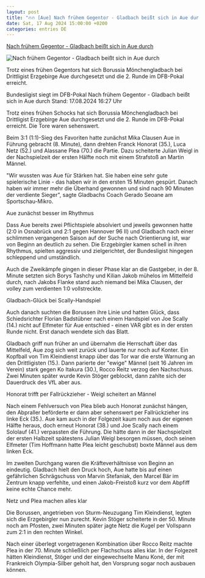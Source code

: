 ```yaml
---
layout: post
title: "🔥🔥 [Aue] Nach frühem Gegentor - Gladbach beißt sich in Aue durch"
date: Sat, 17 Aug 2024 15:00:00 +0200
categories: entries DE
---
```

[Nach frühem Gegentor - Gladbach beißt sich in Aue durch](https://www.sportschau.de/fussball/dfbpokal/nach-fruehem-schock-gladbach-beisst-sich-in-aue-durch,spielbericht-aue-gladbach-100.html)

![Nach frühem Gegentor - Gladbach beißt sich in Aue durch](https://images.sportschau.de/image/2f5aee10-1d57-4393-be47-b5a00cd8119a/AAABkWArvi0/AAABkUqnCZ0/16x9-1280/gladbach-jubel-166.jpg)

Trotz eines frühen Gegentors hat sich Borussia Mönchengladbach bei Drittligist Erzgebirge Aue durchgesetzt und die 2. Runde im DFB-Pokal erreicht.

Bundesligist siegt im DFB-Pokal Nach frühem Gegentor - Gladbach beißt sich in Aue durch Stand: 17.08.2024 16:27 Uhr

Trotz eines frühen Schocks hat sich Borussia Mönchengladbach bei Drittligist Erzgebirge Aue durchgesetzt und die 2. Runde im DFB-Pokal erreicht. Die Tore waren sehenswert.

Beim 3:1 (1:1)-Sieg des Favoriten hatte zunächst Mika Clausen Aue in Führung gebracht (8. Minute), dann drehten Franck Honorat (35.), Luca Netz (52.) und Alassane Plea (70.) die Partie. Dazu scheiterte Julian Weigl in der Nachspielzeit der ersten Hälfte noch mit einem Strafstoß an Martin Männel.

"Wir wussten was Aue für Stärken hat. Sie haben eine sehr gute spielerische Linie - das haben wir in den ersten 15 Minuten gespürt. Danach haben wir immer mehr die Überhand gewonnen und sind nach 90 Minuten der verdiente Sieger", sagte Gladbachs Coach Gerado Seoane am Sportschau-Mikro.

Aue zunächst besser im Rhythmus

Dass Aue bereits zwei Pflichtspiele absolviert und jeweils gewonnen hatte (2:0 in Osnabrück und 2:1 gegen Hannover 96 II) und Gladbach nach einer schlimmen vergangenen Saison auf der Suche nach Orientierung ist, war von Beginn an deutlich zu sehen. Die Erzgebirgler kamen schell in ihren Rhythmus, spielten aggressiv und zielgerichtet, der Bundesligist hingegen schleppend und umständlich.

Auch die Zweikämpfe gingen in dieser Phase klar an die Gastgeber, in der 8. Minute setzten sich Borys Tashchy und Kilian Jakob mühelos im Mittelfeld durch, nach Jakobs Flanke stand auch niemand bei Mika Clausen, der volley zum verdienten 1:0 vollstreckte.

Gladbach-Glück bei Scally-Handspiel

Auch danach suchten die Borussen ihre Linie und hatten Glück, dass Schiedsrichter Florian Badstübner nach einem Handspiel von Joe Scally (14.) nicht auf Elfmeter für Aue entschied - einen VAR gibt es in der ersten Runde nicht. Erst danach wendete sich das Blatt.

Gladbach griff nun früher an und übernahm die Herrschaft über das Mittelfeld, Aue zog sich weit zurück und lauerte nur noch auf Konter. Ein Kopfball von Tim Kleindienst knapp über das Tor war die erste Warnung an den Drittligisten (15.). Dann parierte der "ewige" Männel (seit 16 Jahren im Verein) stark gegen Ko Itakura (30.), Rocco Reitz verzog den Nachschuss. Zwei Minuten später wurde Kevin Stöger geblockt, dann zahlte sich der Dauerdruck des VfL aber aus.

Honorat trifft per Fallrückzieher - Weigl scheitert an Männel

Nach einem Fehlversuch von Plea blieb auch Honorat zunächst hängen, den Abpraller beförderte er dann aber sehenswert per Fallrückzieher ins linke Eck (35.). Aue kam auch in der Folgezeit kaum noch aus der eigenen Hälfte heraus, doch erneut Honorat (38.) und Joe Scally nach einem Sololauf (41.) verpassten die Führung. Die hätte dann in der Nachspielzeit der ersten Halbzeit spätestens Julian Weigl besorgen müssen, doch seinen Elfmeter (Tim Hoffmann hatte Plea leicht geschubst) boxte Männel aus dem linken Eck.

Im zweiten Durchgang waren die Kräfteverhältnisse von Beginn an eindeutig. Gladbach hielt den Druck hoch, Aue hatte bis auf einen gefährlichen Schrägschuss von Marvin Stefaniak, den Marcel Bär im Zentrum knapp verfehlte, und einen Jakob-Freistoß kurz vor dem Abpfiff keine echte Chance mehr.

Netz und Plea machen alles klar

Die Borussen, angetrieben von Sturm-Neuzugang Tim Kleindienst, legten sich die Erzgebirgler nun zurecht. Kevin Stöger scheiterte in der 50. Minute noch am Pfosten, zwei Minuten später jagte Netz die Kugel per Vollspann zum 2:1 in den rechten Winkel.

Nach einer überlegt vorgetragenen Kombination über Rocco Reitz machte Plea in der 70. Minute schließlich per Flachschuss alles klar. In der Folgezeit hätten Kleindienst, Stöger und der eingewechselte Manu Koné, der mit Frankreich Olympia-Silber geholt hat, den Vorsprung sogar noch ausbauen können.

